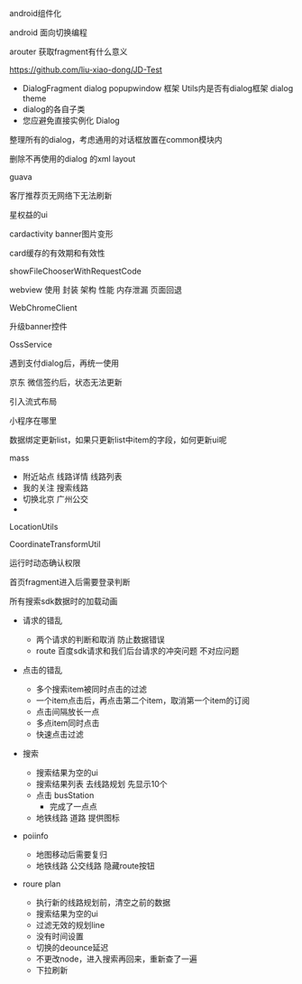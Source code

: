 android组件化

android 面向切换编程

arouter 获取fragment有什么意义

https://github.com/liu-xiao-dong/JD-Test



+ DialogFragment dialog popupwindow 框架 Utils内是否有dialog框架 dialog theme
+ dialog的各自子类
+ 您应避免直接实例化 Dialog

整理所有的dialog，考虑通用的对话框放置在common模块内

删除不再使用的dialog 的xml layout

guava

客厅推荐页无网络下无法刷新

星权益的ui

cardactivity banner图片变形

card缓存的有效期和有效性


showFileChooserWithRequestCode


webview 使用 封装 架构 性能 内存泄漏 页面回退

WebChromeClient

升级banner控件

OssService

遇到支付dialog后，再统一使用

京东 微信签约后，状态无法更新

引入流式布局

小程序在哪里

数据绑定更新list，如果只更新list中item的字段，如何更新ui呢



mass

+ 附近站点 线路详情 线路列表
+ 我的关注 搜索线路
+ 切换北京 广州公交
+ 

LocationUtils

CoordinateTransformUtil

运行时动态确认权限

首页fragment进入后需要登录判断

所有搜索sdk数据时的加载动画

+ 请求的错乱
  + 两个请求的判断和取消 防止数据错误
  + route 百度sdk请求和我们后台请求的冲突问题 不对应问题
+ 点击的错乱
  + 多个搜索item被同时点击的过滤
  + 一个item点击后，再点击第二个item，取消第一个item的订阅
  + 点击间隔放长一点
  + 多点item同时点击
  + 快速点击过滤



+ 搜索
  + 搜索结果为空的ui
  + 搜索结果列表 去线路规划 先显示10个
  + 点击 busStation
    + 完成了一点点
  + 地铁线路 道路 提供图标

+ poiinfo
  + 地图移动后需要复归
  + 地铁线路 公交线路 隐藏route按钮

+ roure plan
  + 执行新的线路规划前，清空之前的数据
  + 搜索结果为空的ui
  + 过滤无效的规划line
  + 没有时间设置
  + 切换的deounce延迟
  + 不更改node，进入搜索再回来，重新查了一遍
  + 下拉刷新